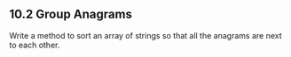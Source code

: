 ## 10.2 Group Anagrams

Write a method to sort an array of strings so that all the anagrams are next to each other.
